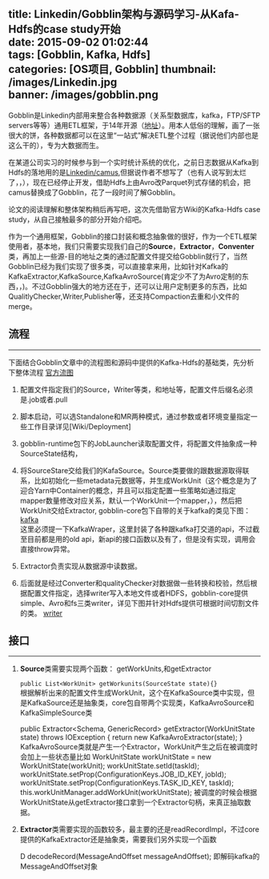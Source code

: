 title: Linkedin/Gobblin架构与源码学习-从Kafa-Hdfs的case study开始  
date: 2015-09-02 01:02:44  
tags: [Gobblin, Kafka, Hdfs]  
categories: [OS项目, Gobblin] 
thumbnail: /images/Linkedin.jpg  
banner: /images/gobblin.png  
---

Gobblin是Linkedin内部用来整合各种数据源（关系型数据库，kafka，FTP/SFTP servers等等）通用ETL框架，于14年开源（[地址](https://github.com/linkedin/gobblin)）。用本人低俗的理解，画了一张很大的饼，各种数据都可以在这里“一站式”解决ETL整个过程（据说他们内部也是这么干的），专为大数据而生。

在某道公司实习的时候参与到一个实时统计系统的优化，之前日志数据从Kafka到Hdfs的落地用的是[Linkedin/camus](https://github.com/linkedin/camus),但据说作者不想写了（也有人说写到太烂了，，），现在已经停止开发，借助Hdfs上由Avro改Parquet列式存储的机会，把camus替换成了Gobblin，花了一段时间了解Gobblin。  

论文的阅读理解和整体架构稍后再写吧，这次先借助官方Wiki的Kafka-Hdfs case study，从自己接触最多的部分开始介绍吧。  

作为一个通用框架，Gobblin的接口封装和概念抽象做的很好，作为一个ETL框架使用者，基本地，我们只需要实现我们自己的**Source**，**Extractor**，**Conventer**类，再加上一些源-目的地址之类的通过配置文件提交给Gobblin就行了，当然Gobblin已经为我们实现了很多类，可以直接拿来用，比如针对Kafka的KafkaExtractor,KafkaSource,KafkaAvroSource(肯定少不了为Avro定制的东西，，)。不过Gobblin强大的地方还在于，还可以让用户定制更多的东西，比如QualitlyChecker,Writer,Publisher等，还支持Compaction去重和小文件的merge。

## 流程 ##
---
下面结合Gobblin文章中的流程图和源码中提供的Kafka-Hdfs的基础类，先分析下整体流程
[官方流图](/images/linkedin-gobblin-scalable-ingestion-flow.png)

1. 配置文件指定我们的Source，Writer等类，和地址等，配置文件后缀名必须是.job或者.pull  
2. 脚本启动，可以选Standalone和MR两种模式，通过参数或者环境变量指定一些工作目录详见[Wiki/Deployment]
3. gobblin-runtime包下的JobLauncher读取配置文件，将配置文件抽象成一种SourceState结构，
4. 将SourceStare交给我们的KafaSource。Source类要做的跟数据源取得联系，比如初始化一些metadata元数据等，并生成WorkUnit（这个概念是为了迎合Yarn中Container的概念，并且可以指定配置一些策略如通过指定mapper数量修改对应关系，默认一个WorkUnit一个mapper，），然后把WorkUnit交给Extractor, gobblin-core包下自带的关于kafka的类见下图：  
[kafka](/images/kafka.png)  
这里必须提一下KafkaWraper，这里封装了各种跟kafka打交道的api，不过截至目前都是用的old api，新api的接口函数以及有了，但是没有实现，调用会直接throw异常。

5. Extractor负责实现从数据源中读数据。
6. 后面就是经过Converter和qualityChecker对数据做一些转换和校验，然后根据配置文件指定，选择writer写入本地文件或者HDFS，gobblin-core提供simple、Avro和fs三类writer，详见下图并针对Hdfs提供可根据时间切割文件的类。
[writer](/images/writer.png)

## 接口 ##
---


1. **Source**类需要实现两个函数：  getWorkUnits,和getExtractor

    `public List<WorkUnit> getWorkunits(SourceState state){}`  
根据解析出来的配置文件生成WorkUnit，这个在KafkaSource类中实现，但是KafkaSource还是抽象类，core包自带两个实现类，KafkaAvroSource和KafkaSimpleSource类

	public Extractor<Schema, GenericRecord> getExtractor(WorkUnitState state) throws IOException {
	return new KafkaAvroExtractor(state);
	  }
KafkaAvroSource类就是产生一个Extractor，WorkUnit产生之后在被调度时会加上一些状态量比如
	WorkUnitState workUnitState = new WorkUnitState(workUnit);
    workUnitState.setId(taskId);
    workUnitState.setProp(ConfigurationKeys.JOB_ID_KEY, jobId);
    workUnitState.setProp(ConfigurationKeys.TASK_ID_KEY, taskId);
    this.workUnitManager.addWorkUnit(workUnitState);
被调度的时候会根据WorkUnitState从getExtractor接口拿到一个Extractor句柄，来真正抽取数据。



1. **Extractor**类需要实现的函数较多，最主要的还是readRecordImpl，不过core提供的KafkaExtractor还是抽象类，需要我们另外实现一个函数

    D decodeRecord(MessageAndOffset messageAndOffset);
即解码kafka的MessageAndOffset对象


